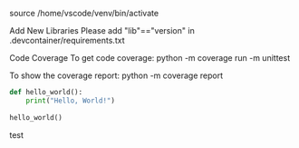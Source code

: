 source /home/vscode/venv/bin/activate

Add New Libraries
Please add "lib"=="version" in .devcontainer/requirements.txt

Code Coverage
To get code coverage:
python -m coverage run -m unittest

To show the coverage report:
python -m coverage report

```python
def hello_world():
    print("Hello, World!")
    
hello_world()
```
test